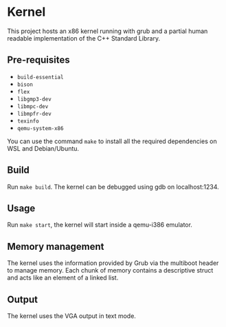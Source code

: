 # Kernel

This project hosts an x86 kernel running with grub and a partial human
readable implementation of the C++ Standard Library.

## Pre-requisites

- `build-essential`
- `bison`
- `flex`
- `libgmp3-dev`
- `libmpc-dev`
- `libmpfr-dev`
- `texinfo`
- `qemu-system-x86`

You can use the command `make` to install all the required dependencies
on WSL and Debian/Ubuntu.

## Build

Run `make build`. The kernel can be debugged using gdb on localhost:1234.

## Usage

Run `make start`, the kernel will start inside a qemu-i386 emulator.

## Memory management

The kernel uses the information provided by Grub via the multiboot header
to manage memory. Each chunk of memory contains a descriptive struct and
acts like an element of a linked list.

## Output

The kernel uses the VGA output in text mode.